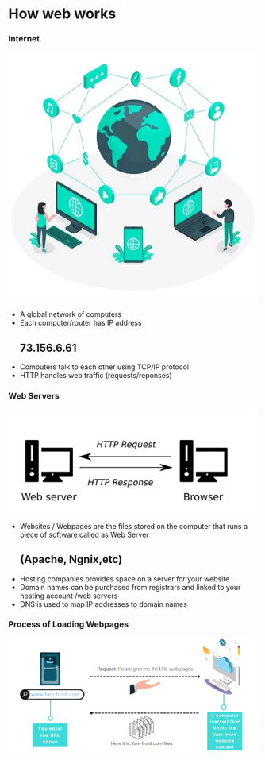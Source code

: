 <h1>How web works</h1>

<h3>Internet</h3>
<img src="/Content_Img/Internet.webp">
<ul>
    <li>A global network of computers </li>
    <li>Each computer/router has IP address <h2>73.156.6.61</h2></li>
    <li>Computers talk to each other using TCP/IP protocol</li>
    <li>HTTP handles web traffic (requests/reponses)</li>
</ul>

<h3>Web Servers</h3>
<img src="/Content_Img/Web-Servers.png">
<ul>
    <li>Websites / Webpages are the files stored on the computer that runs a piece of software called as Web Server <h2>(Apache, Ngnix,etc)</h2></li>
    <li>Hosting companies provides space on a server for your website</li>
    <li>Domain names can be purchased from registrars and linked to your hosting account /web servers</li>
    <li>DNS is used to map IP addresses to domain names</li>
</ul>

<h3>Process of Loading Webpages</h3>
<img src="/Content_Img/Process-of-loading-webpages.png">
